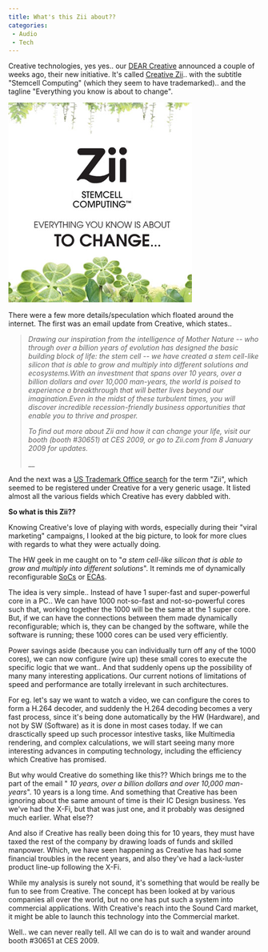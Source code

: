 ```yaml
---
title: What's this Zii about??
categories: 
 - Audio
 - Tech
---
```


Creative technologies, yes yes.. our [DEAR Creative][0] announced a couple of weeks ago, their new initiative. It's called [Creative Zii][1].. with the subtitle "Stemcell Computing" (which they seem to have trademarked).. and the tagline "Everything you know is about to change".

![creative-zii-1](../images/2009/03/creative-zii-1.jpg)

There were a few more details/speculation which floated around the internet. The first was an email update from Creative, which states..

> _Drawing our inspiration from the intelligence of Mother Nature -- who through over a billion years of evolution has designed the basic building block of life: the stem cell -- we have created a stem cell-like silicon that is able to grow and multiply into different solutions and ecosystems.With an investment that spans over 10 years, over a billion dollars and over 10,000 man-years, the world is poised to experience a breakthrough that will better lives beyond our imagination.Even in the midst of these turbulent times, you will discover incredible recession-friendly business opportunities that enable you to thrive and prosper._
> 
> _To find out more about Zii and how it can change your life, visit our booth (booth \#30651) at CES 2009, or go to Zii.com from 8 January 2009 for updates._
> 
> __

And the next was a [US Trademark Office search][2] for the term "Zii", which seemed to be registered under Creative for a very generic usage. It listed almost all the various fields which Creative has every dabbled with.

**So what is this Zii??**

Knowing Creative's love of playing with words, especially during their "viral marketing" campaigns, I looked at the big picture, to look for more clues with regards to what they were actually doing.

The HW geek in me caught on to "_a stem cell-like silicon that is able to grow and multiply into different solutions_". It reminds me of dynamically reconfigurable [SoCs][3] or [ECAs][4].

The idea is very simple.. Instead of have 1 super-fast and super-powerful core in a PC.. We can have 1000 not-so-fast and not-so-powerful cores such that, working together the 1000 will be the same at the 1 super core. But, if we can have the connections between them made dynamically reconfigurable; which is, they can be changed by the software, while the software is running; these 1000 cores can be used very efficiently.

Power savings aside (because you can individually turn off any of the 1000 cores), we can now configure (wire up) these small cores to execute the specific logic that we want.. And that suddenly opens up the possibility of many many interesting applications. Our current notions of limitations of speed and performance are totally irrelevant in such architectures.

For eg. let's say we want to watch a video, we can configure the cores to form a H.264 decoder, and suddenly the H.264 decoding becomes a very fast process, since it's being done automatically by the HW (Hardware), and not by SW (Software) as it is done in most cases today. If we can drasctically speed up such processor intestive tasks, like Multimedia rendering, and complex calculations, we will start seeing many more interesting advances in computing technology, including the efficiency which Creative has promised.

But why would Creative do something like this?? Which brings me to the part of the email " _10 years, over a billion dollars and over 10,000 man-years_". 10 years is a long time. And something that Creative has been ignoring about the same amount of time is their IC Design business. Yes we've had the X-Fi, but that was just one, and it probably was designed much earlier. What else??

And also if Creative has really been doing this for 10 years, they must have taxed the rest of the company by drawing loads of funds and skilled manpower. Which, we have seen happening as Creative has had some financial troubles in the recent years, and also they've had a lack-luster product line-up following the X-Fi.

While my analysis is surely not sound, it's something that would be really be fun to see from Creative. The concept has been looked at by various companies all over the world, but no one has put such a system into commercial applications. With Creative's reach into the Sound Card market, it might be able to launch this technology into the Commercial market.

Well.. we can never really tell. All we can do is to wait and wander around booth \#30651 at CES 2009\.


[0]: http://web.archive.org/web/20121115120756/http://epizenter.net/news.php?extend.420
[1]: http://www.zii.com/
[2]: http://gizmodo.com/5118501/what-is-creative-zii-stemcell-computing-your-guess-is-as-bad-as-mine
[3]: http://www.eetasia.com/ART_8800365638_499485_NP_609ece44.HTM
[4]: http://www.eetimes.com/document.asp?doc_id=1274610